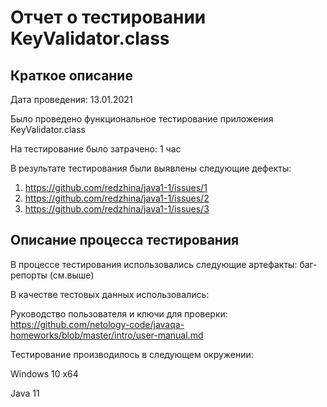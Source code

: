 # Отчет о тестировании KeyValidator.class

## Краткое описание

Дата проведения: 13.01.2021

Было проведено функциональное тестирование приложения KeyValidator.class

На тестирование было затрачено: 1 час

В результате тестирования были выявлены следующие дефекты:
1. https://github.com/redzhina/java1-1/issues/1
2. https://github.com/redzhina/java1-1/issues/2
3. https://github.com/redzhina/java1-1/issues/3

## Описание процесса тестирования

В процессе тестирования использовались следующие артефакты: баг-репорты (см.выше)

В качестве тестовых данных использовались:

Руководство пользователя и ключи для проверки: https://github.com/netology-code/javaqa-homeworks/blob/master/intro/user-manual.md

Тестирование производилось в следующем окружении:

Windows 10 x64

Java 11
